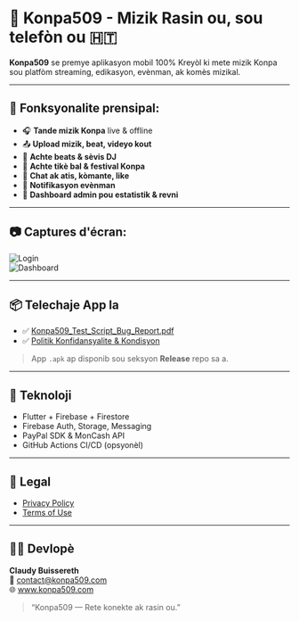 
# 🎵 Konpa509 - Mizik Rasin ou, sou telefòn ou 🇭🇹

**Konpa509** se premye aplikasyon mobil 100% Kreyòl ki mete mizik Konpa sou platfòm streaming, edikasyon, evènman, ak komès mizikal.

---

## 📲 Fonksyonalite prensipal:

- 🎧 **Tande mizik Konpa** live & offline
- 📤 **Upload mizik, beat, videyo kout**
- 🛒 **Achte beats & sèvis DJ**
- 🎫 **Achte tikè bal & festival Konpa**
- 💬 **Chat ak atis, kòmante, like**
- 🔔 **Notifikasyon evènman**
- 🧾 **Dashboard admin pou estatistik & revni**

---

## 📷 Captures d'écran:
![Login](docs/login.png)  
![Dashboard](docs/dashboard.png)

---

## 📦 Telechaje App la

- ✅ [Konpa509_Test_Script_Bug_Report.pdf](docs/Konpa509_Test_Script_Bug_Report.pdf)
- ✅ [Politik Konfidansyalite & Kondisyon](docs/Konpa509_Dokiman_Legal.pdf)

> App `.apk` ap disponib sou seksyon **Release** repo sa a.

---

## 🧠 Teknoloji

- Flutter + Firebase + Firestore
- Firebase Auth, Storage, Messaging
- PayPal SDK & MonCash API
- GitHub Actions CI/CD (opsyonèl)

---

## 🔐 Legal

- [Privacy Policy](https://username.github.io/konpa509/privacy.html)
- [Terms of Use](https://username.github.io/konpa509/terms.html)

---

## 🧑‍💻 Devlopè
**Claudy Buissereth**  
📧 contact@konpa509.com  
🌐 www.konpa509.com

> “Konpa509 — Rete konekte ak rasin ou.”
